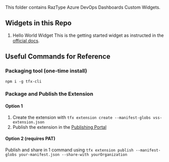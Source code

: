 This folder contains RazType Azure DevOps Dashboards Custom Widgets.

## Widgets in this Repo
1. Hello World Widget
This is the getting started widget as instructed in the [official docs](https://learn.microsoft.com/en-us/azure/devops/extend/develop/add-dashboard-widget?view=azure-devops).

## Useful Commands for Reference

### Packaging tool (one-time install)
`npm i -g tfx-cli`

### Package and Publish the Extension
#### Option 1
1. Create the extension with `tfx extension create --manifest-globs vss-extension.json`
2. Publish the extension in the [Publishing Portal](https://marketplace.visualstudio.com/manage/createpublisher)

#### Option 2 (requires PAT)
Publish and share in 1 command using `tfx extension publish --manifest-globs your-manifest.json --share-with yourOrganization`